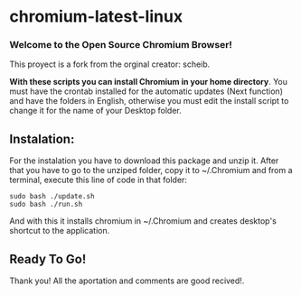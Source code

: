 # chromium-latest-linux

### Welcome to the Open Source Chromium Browser!

This proyect is a fork from the orginal creator: scheib.

**With these scripts you can install Chromium in your home directory**. You must have the crontab installed for the automatic updates (Next function) and have the folders in English, otherwise you must edit the install script to change it for the name of your Desktop folder.

## Instalation:

  For the instalation you have to download this package and unzip it. After that you have to go to the unziped folder, copy it to ~/.Chromium and from a terminal, execute this line of code in that folder:
```
sudo bash ./update.sh
sudo bash ./run.sh
```
And with this it installs chromium in ~/.Chromium and creates desktop's shortcut to the application.

## Ready To Go!

Thank you! All the aportation and comments are good recived!.
